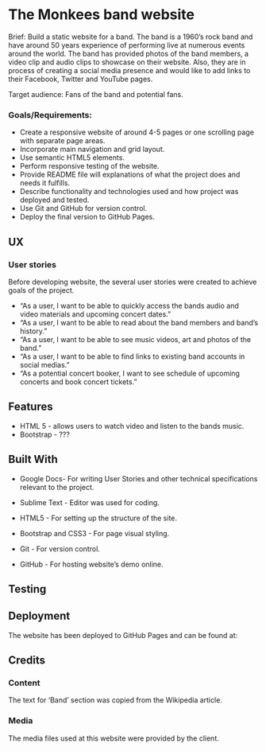 
# The Monkees band website

Brief: Build a static website for a band. The band is a 1960’s rock band and have around 50 years experience of performing live at numerous events around the world. The band has provided photos of the band members, a video clip and audio clips to showcase on their website. Also, they are in process of creating a social media presence and would like to add links to their Facebook, Twitter and YouTube pages.

Target audience: Fans of the band and potential fans.

### Goals/Requirements:
* Create a responsive website of around 4-5 pages or one scrolling page with separate page areas.
* Incorporate main navigation and grid layout.
* Use semantic HTML5 elements.
* Perform responsive testing of the website.
* Provide README file will explanations of what the project does and needs it fulfills. 
* Describe functionality and technologies used and how project was deployed and tested.
* Use Git and GitHub for version control.
* Deploy the final version to GitHub Pages.

## UX

### User stories

Before developing website, the several user stories were created to achieve goals of the project. 

* “As a user, I want to be able to quickly access the bands audio and video materials and upcoming concert dates.”
* “As a user, I want to be able to read about the band members and band’s history.”
* “As a user, I want to be able to see music videos, art and photos of the band.”
* “As a user, I want to be able to find links to existing band accounts in social medias.”
* “As a potential concert booker, I want  to see schedule of upcoming concerts and  book concert tickets.”


## Features

- HTML 5 - allows users to watch video and listen to the bands music. 
- Bootstrap - ???


## Built With

* Google Docs- For writing User Stories and other technical specifications relevant to the project. 

* Sublime Text - Editor was used for coding. 

* HTML5 - For setting up the structure of the site. 

* Bootstrap and CSS3 - For page visual styling.

* Git - For version control.

* GitHub - For hosting website’s demo online. 


## Testing

## Deployment

The website has been deployed to GitHub Pages and can be found at: 


## Credits

### Content 
The text for ‘Band’ section was copied from the Wikipedia article.

### Media
The media files used at this website were provided by the client.




